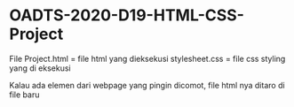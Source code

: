 # OADTS-2020-D19-HTML-CSS-Project

File Project.html = file html yang dieksekusi
stylesheet.css = file css styling yang di eksekusi

Kalau ada elemen dari webpage yang pingin dicomot, file html nya ditaro di file baru
